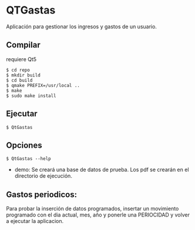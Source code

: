 # QTGastas

Aplicación para gestionar los ingresos y gastos de un usuario.

## Compilar

requiere Qt5

    $ cd repo
    $ mkdir build
    $ cd build
    $ qmake PREFIX=/usr/local ..
    $ make
    $ sudo make install

## Ejecutar

    $ QtGastas

## Opciones

    $ QtGastas --help

- demo: Se creará una base de datos de prueba. Los pdf se crearán en el directorio de ejecución.

## Gastos periodicos:

Para probar la inserción de datos programados, insertar un movimiento programado con el dia actual, mes, año y ponerle una PERIOCIDAD y volver a ejecutar la aplicacion.
